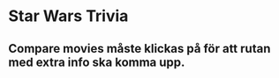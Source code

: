 # Star Wars Trivia


## Compare movies måste klickas på för att rutan med extra info ska komma upp.

